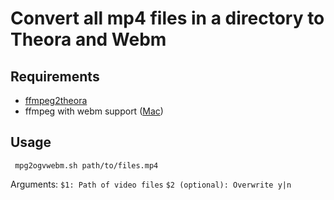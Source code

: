 # Convert all mp4 files in a directory to Theora and Webm

## Requirements
- [ffmpeg2theora](http://v2v.cc/~j/ffmpeg2theora/)
- ffmpeg with webm support ([Mac](https://gist.github.com/clayton/6196167))

## Usage
` mpg2ogvwebm.sh path/to/files.mp4`

Arguments:
`$1: Path of video files`
`$2 (optional): Overwrite y|n`